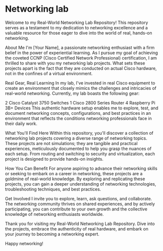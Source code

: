 # Networking lab

Welcome to my Real-World Networking Lab Repository! This repository serves as a testament to my dedication to networking excellence and a valuable resource for those eager to dive into the world of real, hands-on networking.

About Me
I'm [Your Name], a passionate networking enthusiast with a firm belief in the power of experiential learning. As I pursue my goal of achieving the coveted CCNP (Cisco Certified Network Professional) certification, I am thrilled to share with you my networking lab projects. What sets these projects apart is the fact that they are conducted on actual Cisco hardware, not in the confines of a virtual environment.

Real Gear, Real Learning
In my lab, I've invested in real Cisco equipment to create an environment that closely mimics the challenges and intricacies of real-world networking. Currently, my lab boasts the following gear:

2 Cisco Catalyst 3750 Switches
1 Cisco 2800 Series Router
4 Raspberry Pi 3B+ Devices
This authentic hardware setup enables me to explore, test, and document networking concepts, configurations, and best practices in an environment that reflects the conditions networking professionals face in their daily work.

What You'll Find Here
Within this repository, you'll discover a collection of networking lab projects covering a diverse range of networking topics. These projects are not simulations; they are tangible and practical experiences, meticulously documented to help you grasp the nuances of each setup. From routing and switching to security and virtualization, each project is designed to provide hands-on insights.

How You Can Benefit
For anyone aspiring to advance their networking skills or seeking to embark on a career in networking, these projects are a goldmine of real-world knowledge. By exploring and replicating these projects, you can gain a deeper understanding of networking technologies, troubleshooting techniques, and best practices.

Get Involved
I invite you to explore, learn, ask questions, and collaborate. The networking community thrives on shared experiences, and by actively participating, you can contribute to your own growth and the collective knowledge of networking enthusiasts worldwide.

Thank you for visiting my Real-World Networking Lab Repository. Dive into the projects, embrace the authenticity of real hardware, and embark on your journey to becoming a networking expert.

Happy networking!


